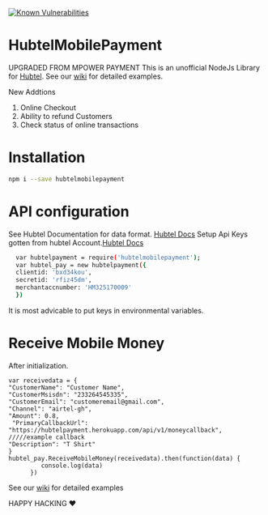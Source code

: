 [![Known Vulnerabilities](https://snyk.io/test/github/banphlet/hubtelmobilepayment/badge.svg)](https://snyk.io/test/github/banphlet/hubtelmobilepayment)
# HubtelMobilePayment
UPGRADED FROM MPOWER PAYMENT
This is an unofficial NodeJs Library for [Hubtel](https://developers.hubtel.com).
See our [wiki](https://github.com/banphlet/HubtelMobilePayment/wiki) for detailed examples.



New Addtions
1. Online Checkout
2. Ability to refund Customers
3. Check status of online transactions

# Installation
```sh
npm i --save hubtelmobilepayment
```
# API configuration
  See Hubtel Documentation for data format. [Hubtel Docs](https://developers.hubtel.com/documentations/merchant-account-api) 
Setup Api Keys gotten from hubtel Account.[Hubtel Docs](https://developers.hubtel.com/documentations/merchant-account-api)
```sh
  var hubtelpayment = require('hubtelmobilepayment');
  var hubtel_pay = new hubtelpayment({
  clientid: 'bxd34kou',
  secretid: 'rfiz45dm',
  merchantaccnumber: 'HM325170009'
  })
  ```
 It is most advicable to put keys in environmental variables.
 # Receive Mobile Money
  After initialization.
  ```
var receivedata = {
  "CustomerName": "Customer Name",
  "CustomerMsisdn": "233264545335",
  "CustomerEmail": "customeremail@gmail.com",
  "Channel": "airtel-gh",
  "Amount": 0.8,
   "PrimaryCallbackUrl": "https://hubtelpayment.herokuapp.com/api/v1/moneycallback",  /////example callback 
  "Description": "T Shirt"
} 
 hubtel_pay.ReceiveMobileMoney(receivedata).then(function(data) {
           console.log(data)
        })
 ```

See our [wiki](https://github.com/banphlet/HubtelMobilePayment/wiki) for detailed examples


HAPPY HACKING ❤ 
